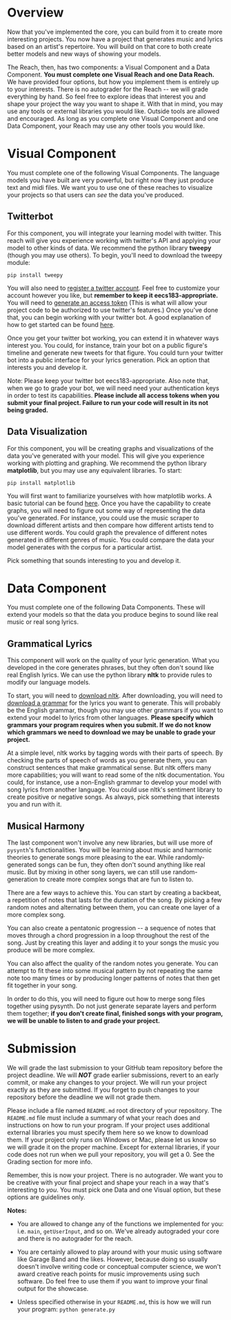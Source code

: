 # Overview

Now that you've implemented the core, you can build from it to create more interesting projects. You now have a project that generates music and lyrics based on an artist's repertoire. You will build on that core to both create better models and new ways of showing your models.

The Reach, then, has two components: a Visual Component and a Data Component. **You must complete one Visual Reach and one Data Reach.** We have provided four options, but how you implement them is entirely up to your interests. There is no autograder for the Reach --  we will grade everything by hand. So feel free to explore ideas that interest you and shape your project the way you want to shape it. With that in mind, you may use any tools or external libraries you would like. Outside tools are allowed and encouraged. As long as you complete one Visual Component and one Data Component, your Reach may use any other tools you would like.

# Visual Component

You must complete one of the following Visual Components. The language models you have built are very powerful, but right now they just produce text and midi files. We want you to use one of these reaches to visualize your projects so that users can *see* the data you've produced.

## Twitterbot

For this component, you will integrate your learning model with twitter. This reach will give you experience working with twitter's API and applying your model to other kinds of data. We recommend the python library **tweepy** (though you may use others). To begin, you'll need to download the tweepy module:

```pip install tweepy```

You will also need to [register a twitter account](https://twitter.com/signup/). Feel free to customize your account however you like, but **remember to keep it eecs183-appropriate.** You will need to [generate an access token](https://themepacific.com/how-to-generate-api-key-consumer-token-access-key-for-twitter-oauth/994/) (This is what will allow your project code to be authorized to use twitter's features.) Once you've done that, you can begin working with your twitter bot. A good explanation of how to get started can be found [here](http://pythoncentral.io/introduction-to-tweepy-twitter-for-python/).

Once you get your twitter bot working, you can extend it in whatever ways interest you. You could, for instance, train your bot on a public figure's timeline and generate new tweets for that figure. You could turn your twitter bot into a public interface for your lyrics generation. Pick an option that interests you and develop it.

Note: Please keep your twitter bot eecs183-appropriate. Also note that, when we go to grade your bot, we will need need your authentication keys in order to test its capabilities. **Please include all access tokens when you submit your final project. Failure to run your code will result in its not being graded.**

## Data Visualization

For this component, you will be creating graphs and visualizations of the data you've generated with your model. This will give you experience working with plotting and graphing. We recommend the python library **matplotlib**, but you may use any equivalent libraries. To start:

```pip install matplotlib```

You will first want to familiarize yourselves with how matplotlib works. A basic tutorial can be found [here](http://matplotlib.org/users/pyplot_tutorial.html). Once you have the capability to create graphs, you will need to figure out some way of representing the data you've generated. For instance, you could use the music scraper to download different artists and then compare how different artists tend to use different words. You could graph the prevalence of different notes generated in different genres of music. You could compare the data your model generates with the corpus for a particular artist.

Pick something that sounds interesting to you and develop it.


# Data Component

You must complete one of the following Data Components. These will extend your models so that the data you produce begins to sound like real music or real song lyrics. 

## Grammatical Lyrics

This component will work on the quality of your lyric generation. What you developed in the core generates phrases, but they often don't sound like real English lyrics. We can use the python library **nltk** to provide rules to modify our language models.

To start, you will need to [download nltk](http://www.nltk.org/install.html). After downloading, you will need to [download a grammar](http://www.nltk.org/data.html) for the lyrics you want to generate. This will probably be the English grammar, though you may use other grammars if you want to extend your model to lyrics from other languages. **Please specify which grammars your program requires when you submit. If we do not know which grammars we need to download we may be unable to grade your project.**

At a simple level, nltk works by tagging words with their parts of speech. By checking the parts of speech of words as you generate them, you can construct sentences that make grammatical sense. But nltk offers many more capabilities; you will want to read some of the nltk documentation. You could, for instance, use a non-English grammar to develop your model with song lyrics from another language. You could use nltk's sentiment library to create positive or negative songs. As always, pick something that interests you and run with it.

## Musical Harmony

The last component won't involve any new libraries, but will use more of ```pysynth```'s functionalities. You will be learning about music and harmonic theories to generate songs more pleasing to the ear. While randomly-generated songs can be fun, they often don't sound anything like real music. But by mixing in other song layers, we can still use random-generation to create more complex songs that are fun to listen to.

There are a few ways to achieve this. You can start by creating a backbeat, a repetition of notes that lasts for the duration of the song. By picking a few random notes and alternating between them, you can create one layer of a more complex song.

You can also create a pentatonic progression -- a sequence of notes that moves through a chord progression in a loop throughout the rest of the song. Just by creating this layer and adding it to your songs the music you produce will be more complex.

You can also affect the quality of the random notes you generate. You can attempt to fit these into some musical pattern by not repeating the same note too many times or by producing longer patterns of notes that then get fit together in your song.

In order to do this, you will need to figure out how to merge song files together using pysynth. Do not just generate separate layers and perform them together; **if you don't create final, finished songs with your program, we will be unable to listen to and grade your project.**

# Submission

We will grade the last submission to your GitHub team repository before the project deadline. We will ***NOT*** grade earlier submissions, revert to an early commit, or make any changes to your project. We will run your project exactly as they are submitted. If you forget to push changes to your repository before the deadline we will not grade them. 

Please include a file named `README.md` root directory of your repository. The `README.md` file must include a summary of what your reach does and instructions on how to run your program. If your project uses additional external libraries you must specify them here so we know to download them. If your project only runs on Windows or Mac, please let us know so we will grade it on the proper machine. Except for external libraries, if your code does not run when we pull your repository, you will get a 0. See the Grading section for more info.

Remember, this is now your project. There is no autograder. We want you to be creative with your final project and shape your reach in a way that's interesting to *you*. You must pick one Data and one Visual option, but these options are guidelines only. 

**Notes:**

- You are allowed to change any of the functions we implemented for you: i.e. ```main```, ```getUserInput```, and so on. We've already autograded your core and there is no autograder for the reach.

- You are certainly allowed to play around with your music using software like Garage Band and the likes. However, because doing so usually doesn't involve writing code or conceptual computer science, we won't award creative reach points for music improvements using such software. Do feel free to use them if you want to improve your final output for the showcase.

- Unless specified otherwise in your ```README.md```, this is how we will run your program: ```python generate.py```